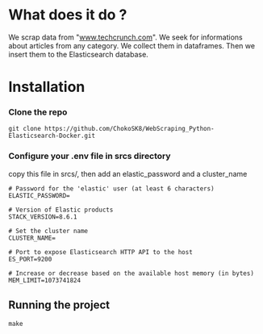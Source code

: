 # What does it do ?
  We scrap data from "www.techcrunch.com". We seek for informations about articles from any category. We collect them in dataframes. Then we insert them to the Elasticsearch database.
# Installation
### Clone the repo
```
git clone https://github.com/ChokoSK8/WebScraping_Python-Elasticsearch-Docker.git
```
### Configure your .env file in srcs directory
copy this file in srcs/, then add an elastic_password and a cluster_name
```
# Password for the 'elastic' user (at least 6 characters)
ELASTIC_PASSWORD=

# Version of Elastic products
STACK_VERSION=8.6.1

# Set the cluster name
CLUSTER_NAME=

# Port to expose Elasticsearch HTTP API to the host
ES_PORT=9200

# Increase or decrease based on the available host memory (in bytes)
MEM_LIMIT=1073741824
```
## Running the project
```
make
```
